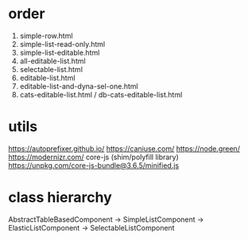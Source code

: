 # order
1. simple-row.html
2. simple-list-read-only.html
3. simple-list-editable.html
4. all-editable-list.html
5. selectable-list.html
6. editable-list.html
7. editable-list-and-dyna-sel-one.html
8. cats-editable-list.html / db-cats-editable-list.html

# utils 
https://autoprefixer.github.io/
https://caniuse.com/
https://node.green/
https://modernizr.com/
core-js (shim/polyfill library)
https://unpkg.com/core-js-bundle@3.6.5/minified.js

# class hierarchy
AbstractTableBasedComponent -> SimpleListComponent -> ElasticListComponent -> SelectableListComponent